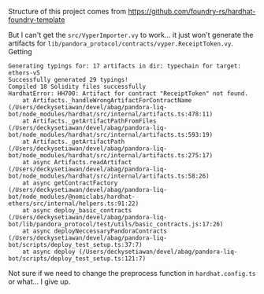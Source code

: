 Structure of this project comes from https://github.com/foundry-rs/hardhat-foundry-template

But I can't get the `src/VyperImporter.vy` to work... it just won't generate the artifacts for `lib/pandora_protocol/contracts/vyper.ReceiptToken.vy`. Getting

```
Generating typings for: 17 artifacts in dir: typechain for target: ethers-v5
Successfully generated 29 typings!
Compiled 18 Solidity files successfully
HardhatError: HH700: Artifact for contract "ReceiptToken" not found. 
    at Artifacts._handleWrongArtifactForContractName (/Users/deckysetiawan/devel/abag/pandora-liq-bot/node_modules/hardhat/src/internal/artifacts.ts:478:11)
    at Artifacts._getArtifactPathFromFiles (/Users/deckysetiawan/devel/abag/pandora-liq-bot/node_modules/hardhat/src/internal/artifacts.ts:593:19)
    at Artifacts._getArtifactPath (/Users/deckysetiawan/devel/abag/pandora-liq-bot/node_modules/hardhat/src/internal/artifacts.ts:275:17)
    at async Artifacts.readArtifact (/Users/deckysetiawan/devel/abag/pandora-liq-bot/node_modules/hardhat/src/internal/artifacts.ts:58:26)
    at async getContractFactory (/Users/deckysetiawan/devel/abag/pandora-liq-bot/node_modules/@nomiclabs/hardhat-ethers/src/internal/helpers.ts:91:22)
    at async deploy_basic_contracts (/Users/deckysetiawan/devel/abag/pandora-liq-bot/lib/pandora_protocol/test/utils/basic_contracts.js:17:26)
    at async deployNeccessaryPandoraContracts (/Users/deckysetiawan/devel/abag/pandora-liq-bot/scripts/deploy_test_setup.ts:37:7)
    at async deploy (/Users/deckysetiawan/devel/abag/pandora-liq-bot/scripts/deploy_test_setup.ts:121:7)
```

Not sure if we need to change the preprocess function in `hardhat.config.ts` or what... I give up.
